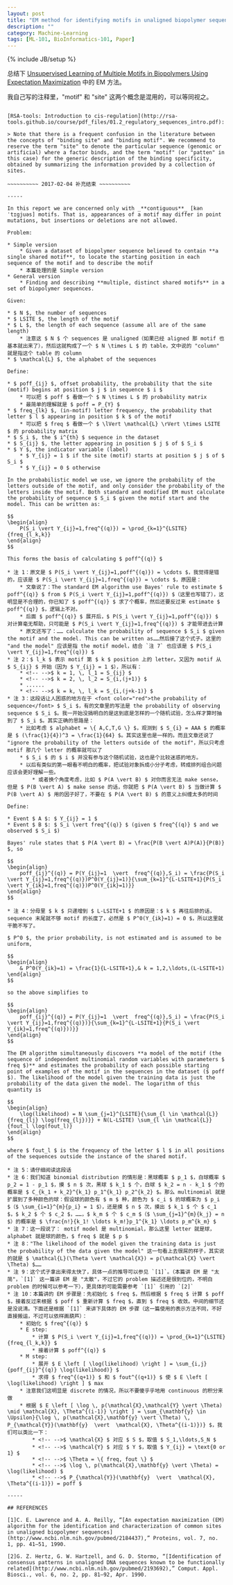 ```yaml
---
layout: post
title: "EM method for identifying motifs in unaligned biopolymer sequences"
description: ""
category: Machine-Learning
tags: [ML-101, BioInformatics-101, Paper]
---
```

{% include JB/setup %}

总结下 [Unsupervised Learning of Multiple Motifs in Biopolymers Using Expectation Maximization](http://link.springer.com/article/10.1007%2FBF00993379) 中的 EM 方法。

我自己写的注释里，"motif" 和 "site" 这两个概念是混用的，可以等同视之。

~~~~~~~~~~ 2017-02-04 补充开始 ~~~~~~~~~~

[RSA-tools: Introduction to cis-regulation](http://rsa-tools.github.io/course/pdf_files/01.2_regulatory_sequences_intro.pdf):

> Note that there is a frequent confusion in the literature between the concepts of "binding site" and "binding motif". We recommend to reserve the term "site" to denote the particular sequence (genomic or artificial) where a factor binds, and the term "motif" (or "patten" in this case) for the generic description of the binding specificity, obtained by summarizing the information provided by a collection of sites.

~~~~~~~~~~ 2017-02-04 补充结束 ~~~~~~~~~~

-----

In this report we are concerned only with _**contiguous**_ [kənˈtɪgjuəs] motifs. That is, appearances of a motif may differ in point mutations, but insertions or deletions are not allowed. 

Problem:

* Simple version
	* Given a dataset of biopolymer sequence believed to contain **a single shared motif**, to locate the starting position in each sequence of the motif and to describe the motif
	* 本篇处理的是 Simple version
* General version
	* Finding and describing **multiple, distinct shared motifs** in a set of biopolymer sequences.

Given:

* $ N $, the number of sequences
* $ LSITE $, the length of the motif
* $ L $, the length of each sequence (assume all are of the same length)
	* 注意这 $ N $ 个 sequences 是 unaligned（如果已经 aligned 那 motif 也基本就出来了），然后这就构成了一个 $ N \times L $ 的 table，文中说的 "column" 就是指这个 table 的 column
* $ \mathcal{L} $, the alphabet of the sequences

Define:

* $ poff_{ij} $, offset probability, the probability that the site (motif) begins at position $ j $ in sequence $ i $
	* 可以把 $ poff $ 看做一个 $ N \times L $ 的 probability matrix
	* 最简单的理解就是 $ poff = P_{Y} $
* $ freq_{lk} $, (in-motif) letter frequency, the probability that letter $ l $ appearing in position $ k $ of the motif
	* 可以把 $ freq $ 看做一个 $ \lVert \mathcal{L} \rVert \times LSITE $ 的 probability matrix
* $ S_i $, the $ i^{th} $ sequence in the dataset
* $ S_{ij} $, the letter appearing in position $ j $ of $ S_i $
* $ Y $, the indicator variable (label)
	* $ Y_{ij} = 1 $ if the site (motif) starts at position $ j $ of $ S_i $
	* $ Y_{ij} = 0 $ otherwise
	
In the probabilistic model we use, we ignore the probability of the letters outside of the motif, and only consider the probability of the letters inside the motif. Both standard and modified EM must calculate the probability of sequence $ S_i $ given the motif start and the model. This can be written as:

$$
\begin{align}
	P(S_i \vert Y_{ij}=1,freq^{(q)}) = \prod_{k=1}^{LSITE}{freq_{l_k,k}} 
\end{align}
$$

This forms the basis of calculating $ poff^{(q)} $

* 注 1：原文是 $ P(S_i \vert Y_{ij}=1,poff^{(q)}) = \cdots $，我觉得是错的，应该是 $ P(S_i \vert Y_{ij}=1,freq^{(q)}) = \cdots $，原因是：
	* 文章说了：The standard EM algorithm use Bayes' rule to estimate $ poff^{(q)} $ from $ P(S_i \vert Y_{ij}=1,poff^{(q)}) $（这里也写错了），这明显是不合理的，你已知了 $ poff^{(q)} $ 求了个概率，然后还要反过来 estimate $ poff^{(q)} $，逻辑上不对。
	* 后面 $ poff^{(q)} $ 展开后，$ P(S_i \vert Y_{ij}=1,poff^{(q)}) $ 对计算毫无帮助，只可能是 $ P(S_i \vert Y_{ij}=1,freq^{(q)}) $ 才能带进去计算
	* 原文还写了：…… calculate the probability of sequence $ S_i $ given the motif and the model. This can be written as……然后接了这个式子。这里的 "and the model" 应该是指 the motif model，结合 `注 7` 也应该是 $ P(S_i \vert Y_{ij}=1,freq^{(q)}) $
* 注 2：$ l_k $ 表示 motif 第 $ k $ position 上的 letter。又因为 motif 从 $ S_{ij} $ 开始（因为 $ Y_{ij} = 1 $），所以有：
	* <!-- -->$ k = 1, \, l_1 = S_{ij} $
	* <!-- -->$ k = 2, \, l_2 = S_{i,(j+1)} $
	* ......
	* <!-- -->$ k = k, \, l_k = S_{i,(j+k-1)} $
* 注 3：这段话让人困惑的地方在于 <font color="red">the probability of sequence</font> $ S_i $，有的文章里的写法是 the probability of observing sequence $ S_i $。我一开始没搞明白的是这到底是怎样的一个随机试验，怎么样才算时抽到了 $ S_i $。其实正确的思路是：
	* 比如考虑 $ alphabet = \{ A,C,T,G \} $，观测到 $ S_{i} = AAA $ 的概率是 $ (\frac{1}{4})^3 = \frac{1}{64} $。其实这里也是一样的。而且文章还说了 "ignore the probability of the letters outside of the motif"，所以只考虑 motif 那几个 letter 的概率就可以了
	* $ S_i $ 的 $ i $ 并没有参与这个随机试验，这也是个比较迷惑的地方。
	* 以后有类似的第一眼看不明白的概率，把试验对象拆成小分子考虑，转成排列组合问题应该会更好理解一些。
		* 或者换个角度考虑，比如 $ P(A \vert B) $ 对你而言无法 make sense，但是 $ P(B \vert A) $ make sense 的话，你就把 $ P(A \vert B) $ 当做计算 $ P(B \vert A) $ 用的因子好了，不要在 $ P(A \vert B) $ 的意义上纠缠太多的时间
	
Define:

* Event $ A $: $ Y_{ij} = 1 $
* Event $ B $: $ S_i \vert freq^{(q)} $ (given $ freq^{(q)} $ and we observed $ S_i $)

Bayes' rule states that $ P(A \vert B) = \frac{P(B \vert A)P(A)}{P(B)} $, so 

$$
\begin{align}
	poff_{ij}^{(q)} = P(Y_{ij}=1  \vert  freq^{(q)},S_i) = \frac{P(S_i \vert Y_{ij}=1,freq^{(q)})P^0(Y_{ij}=1)}{\sum_{k=1}^{L-LSITE+1}{P(S_i \vert Y_{ik}=1,freq^{(q)})P^0(Y_{ik}=1)}}
\end{align}
$$

* 注 4：分母里 $ k $ 只递增到 $ L-LSITE+1 $ 的原因是：$ k $ 再往后排的话，sequence 末尾就不够 motif 的长度了，必然是 $ P^0(Y_{ik}=1) = 0 $，所以这里就干脆不写了。

$ P^0 $, the prior probability, is not estimated and is assumed to be uniform,

$$
\begin{align}
	& P^0(Y_{ik}=1) = \frac{1}{L-LSITE+1},& k = 1,2,\ldots,(L-LSITE+1)
\end{align}
$$

so the above simplifies to 

$$
\begin{align}
	poff_{ij}^{(q)} = P(Y_{ij}=1  \vert  freq^{(q)},S_i) = \frac{P(S_i \vert Y_{ij}=1,freq^{(q)})}{\sum_{k=1}^{L-LSITE+1}{P(S_i \vert Y_{ik}=1,freq^{(q)}))}}
\end{align}
$$

The EM algorithm simultaneously discovers **a model of the motif (the sequence of independent multinomial random variables with parameters $ freq $)** and estimates the probability of each possible starting point of examples of the motif in the sequences in the dataset ($ poff $). The likelihood of the model given the training data is just the probability of the data given the model. The logarithm of this quantity is 

$$
\begin{align}
	\log(likelihood) = N \sum_{j=1}^{LSITE}{\sum_{l \in \mathcal{L}}{freq_{lj} \log(freq_{lj})}} + N(L-LSITE) \sum_{l \in \mathcal{L}}{fout_l \log(fout_l)}
\end{align}
$$

where $ fout_l $ is the frequency of the letter $ l $ in all positions of the sequences outside the instance of the shared motif.

* 注 5：请仔细阅读这段话
* 注 6：我们知道 binomial distribution 的情形是：黑球概率 $ p_1 $，白球概率 $ p_2 = 1 - p_1 $，摸 $ n $ 次，黑球 $ k_1 $ 个，白球 $ k_2 = n - k_1 $ 个的概率是 $ C_{k_1 + k_2}^{k_1} p_1^{k_1} p_2^{k_2} $。那么 multinomial 就是扩展到了多种颜色的球：假设球的颜色有 $ m $ 种，颜色为 $ c_i $ 的球概率为 $ p_i $（$ \sum_{i=1}^{m}{p_i} = 1 $），还是摸 $ n $ 次，摸出 $ k_1 $ 个 $ c_1 $，$ k_2 $ 个 $ c_2 $，……，$ k_m $ 个 $ c_m $（$ \sum_{j=1}^{m}{k_j} = n $）的概率是 $ \frac{n!}{k_1! \ldots k_m!}p_1^{k_1} \ldots p_m^{k_m} $ 
* 注 7：这一段说了： motif model 是 multinomial，那么这里 letter 就是球，alphabet 就是球的颜色，$ freq $ 就是 $ p $
* 注 8："The likelihood of the model given the training data is just the probability of the data given the model" 这一句看上去很屌的样子，其实说的就是 $ \mathcal{L}(\Theta \vert \mathcal{X}) = p(\mathcal{X} \vert \Theta) $……
* 注 9：这个式子拿出来得太快了，具体一点的推导可以参见 `[1]`。（本篇讲 EM 是 "太简"，`[1]` 这一篇讲 EM 是 "太散"，不过它的 problem 描述还是很到位的，不明白 problem 的时候可以参考一下），更具体的可能需要参考 `[1]` 引用的 `[2]`
* 注 10：本篇讲的 EM 步骤是：先初始化 $ freq $，然后根据 $ freq $ 计算 $ poff $，接着反过来根据 $ poff $ 重新计算 $ freq $，直到 $ freq $ 收敛。中间的细节还是没说清。下面还是根据 `[1]` 来讲下具体的 EM 步骤（这一篇使用的表示方法不同，不好直接搬运，不过可以依样画葫芦）：
	* 初始化 $ freq^{(q)} $
	* E step:
		* 计算 $ P(S_i \vert Y_{ij}=1,freq^{(q)}) = \prod_{k=1}^{LSITE}{freq_{l_k,k}} $
		* 接着计算 $ poff^{(q)} $
	* M step:
		* 展开 $ E \left [ \log(likelihood) \right ] = \sum_{i,j}{poff_{ij}^{(q)} \log(likelihood)} $
		* 求得 $ freq^{(q+1)} $ 和 $ fout^{(q+1)} $ 使 $ E \left [ \log(likelihood) \right ] $ max
	* 注意我们这明显是 discrete 的情况，所以不要傻乎乎地用 continuous 的积分来做
	* 根据 $ E \left [ \log \, p(\mathcal{X},\mathcal{Y} \vert \Theta) \mid \mathcal{X}, \Theta^{(i-1)} \right ] = \sum_{\mathbf{y} \in \Upsilon}{\log \, p(\mathcal{X},\mathbf{y} \vert \Theta) \, P_{\mathcal{Y}}(\mathbf{y}  \vert  \mathcal{X}, \Theta^{(i-1)})} $，我们可以类比一下：
		* <!-- -->$ \mathcal{X} $ 对应 $ S $，取值 $ S_1,\ldots,S_N $
		* <!-- -->$ \mathcal{Y} $ 对应 $ Y $，取值 $ Y_{ij} = \text{0 or 1} $
		* <!-- -->$ \Theta = \{ freq, fout \} $
		* <!-- -->$ \log \, p(\mathcal{X},\mathbf{y} \vert \Theta) = \log(likelihood) $
		* <!-- -->$ P_{\mathcal{Y}}(\mathbf{y}  \vert  \mathcal{X}, \Theta^{(i-1)}) = poff $
		
-----

## REFERENCES

[1]C. E. Lawrence and A. A. Reilly, “[An expectation maximization (EM) algorithm for the identification and characterization of common sites in unaligned biopolymer sequences](http://www.ncbi.nlm.nih.gov/pubmed/2184437),” Proteins, vol. 7, no. 1, pp. 41–51, 1990.

[2]G. Z. Hertz, G. W. Hartzell, and G. D. Stormo, “[Identification of consensus patterns in unaligned DNA sequences known to be functionally related](http://www.ncbi.nlm.nih.gov/pubmed/2193692),” Comput. Appl. Biosci., vol. 6, no. 2, pp. 81–92, Apr. 1990.

